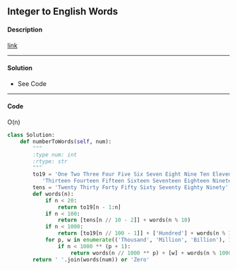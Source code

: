 ## Integer to English Words

#### Description

[link](https://leetcode.com/problems/integer-to-english-words/)

---

#### Solution

- See Code

---

#### Code

O(n)

```python
class Solution:
    def numberToWords(self, num):
        """
        :type num: int
        :rtype: str
        """
        to19 = 'One Two Three Four Five Six Seven Eight Nine Ten Eleven Twelve ' \
           'Thirteen Fourteen Fifteen Sixteen Seventeen Eighteen Nineteen'.split()
        tens = 'Twenty Thirty Forty Fifty Sixty Seventy Eighty Ninety'.split()
        def words(n):
            if n < 20:
                return to19[n - 1:n]
            if n < 100:
                return [tens[n // 10 - 2]] + words(n % 10)
            if n < 1000:
                return [to19[n // 100 - 1]] + ['Hundred'] + words(n % 100)
            for p, w in enumerate(('Thousand', 'Million', 'Billion'), 1):
                if n < 1000 ** (p + 1):
                    return words(n // 1000 ** p) + [w] + words(n % 1000 ** p)
        return ' '.join(words(num)) or 'Zero'
```
